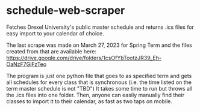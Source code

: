 # schedule-web-scraper
Fetches Drexel University's public master schedule and returns .ics files for easy import to your calendar of choice.

The last scrape was made on March 27, 2023 for Spring Term and the files created from that are available here: https://drive.google.com/drive/folders/1csOfYbTootzJR39_Eh-OaNzF7GiFzTeo

The program is just one python file that goes to as specified term and gets all schedules for every class that is synchronous (i.e. the time listed on the term master schedule is not "TBD") It takes some time to run but throws all the .ics files into one folder. Then, anyone can easily manually find their classes to import it to their calendar, as fast as two taps on mobile.
